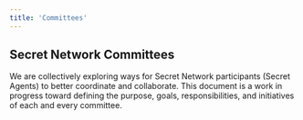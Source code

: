 ```yaml
---
title: 'Committees'
---
```









<!-- hero -->
<column>

<block>

<hero-title>

## Secret Network Committees

</hero-title>

</block>

</column>








<!-- intro -->
<column class="spacer-s" number="2" number-m="2" number-s="1">

<block>

We are collectively exploring ways for Secret Network participants (Secret Agents) to better coordinate and collaborate. This document is a work in progress toward defining the purpose, goals, responsibilities, and initiatives of each and every committee.

</block>

</column>








<!-- Committees -->
<column class="spacer-s">

<block>

<committees></committees>

</block>

</column>

